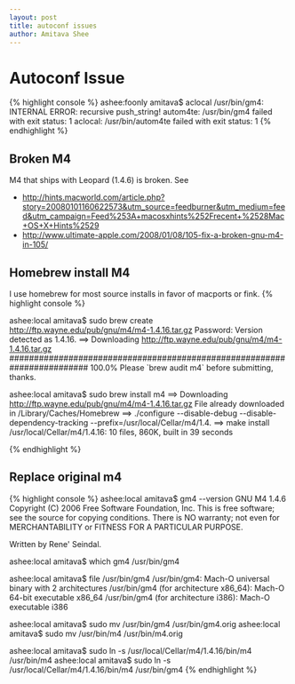 ```yaml
---
layout: post
title: autoconf issues
author: Amitava Shee
---
```


# Autoconf Issue #
{% highlight console %}
ashee:foonly amitava$ aclocal 
/usr/bin/gm4: INTERNAL ERROR: recursive push_string!
autom4te: /usr/bin/gm4 failed with exit status: 1
aclocal: /usr/bin/autom4te failed with exit status: 1
{% endhighlight %}

## Broken M4
M4 that ships with Leopard (1.4.6) is broken. See

* <http://hints.macworld.com/article.php?story=20080101160622573&utm_source=feedburner&utm_medium=feed&utm_campaign=Feed%253A+macosxhints%252Frecent+%2528Mac+OS+X+Hints%2529>
* <http://www.ultimate-apple.com/2008/01/08/105-fix-a-broken-gnu-m4-in-105/>

## Homebrew install M4
I use homebrew for most source installs in favor of macports or fink.
{% highlight console %}

ashee:local amitava$ sudo brew create http://ftp.wayne.edu/pub/gnu/m4/m4-1.4.16.tar.gz
Password:
Version detected as 1.4.16.
==> Downloading http://ftp.wayne.edu/pub/gnu/m4/m4-1.4.16.tar.gz
######################################################################## 100.0%
Please \`brew audit m4\` before submitting, thanks.

ashee:local amitava$ sudo brew install m4 
==> Downloading http://ftp.wayne.edu/pub/gnu/m4/m4-1.4.16.tar.gz
File already downloaded in /Library/Caches/Homebrew
==> ./configure --disable-debug --disable-dependency-tracking --prefix=/usr/local/Cellar/m4/1.4.
==> make install
/usr/local/Cellar/m4/1.4.16: 10 files, 860K, built in 39 seconds

{% endhighlight %}

## Replace original m4 ##
{% highlight console %}
ashee:local amitava$ gm4 --version
GNU M4 1.4.6
Copyright (C) 2006 Free Software Foundation, Inc.
This is free software; see the source for copying conditions.  There is NO
warranty; not even for MERCHANTABILITY or FITNESS FOR A PARTICULAR PURPOSE.

Written by Rene' Seindal.

ashee:local amitava$ which gm4 
/usr/bin/gm4

ashee:local amitava$ file /usr/bin/gm4
/usr/bin/gm4: Mach-O universal binary with 2 architectures
/usr/bin/gm4 (for architecture x86_64):	Mach-O 64-bit executable x86_64
/usr/bin/gm4 (for architecture i386):	Mach-O executable i386

ashee:local amitava$ sudo mv /usr/bin/gm4 /usr/bin/gm4.orig
ashee:local amitava$ sudo mv /usr/bin/m4 /usr/bin/m4.orig 

ashee:local amitava$ sudo ln -s /usr/local/Cellar/m4/1.4.16/bin/m4 /usr/bin/m4
ashee:local amitava$ sudo ln -s /usr/local/Cellar/m4/1.4.16/bin/m4 /usr/bin/gm4
{% endhighlight %}


